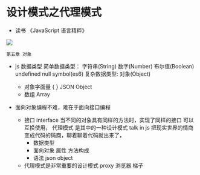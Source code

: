 # 设计模式之代理模式

- 读书 《JavaScript 语言精粹》
    
![](https://img13.360buyimg.com/n1/s200x200_g13/M02/04/0E/rBEhVFHbZw0IAAAAAALFxgN_LSsAAA3fgLESAwAAsXe559.jpg)
    
    第五章 对象
    
- js 数据类型
    简单数据类型：
        字符串(String)  数字(Number)  布尔值(Boolean)  undefined  null  symbol(es6)
    复杂数据类型: 对象(Object)
    - 对象字面量 { } JSON Object
    - 数组 Array 

- 面向对象编程不难，难在于面向接口编程
    - 接口 interface
        当不同的对象具有同样的方法时，实现了同样的接口
        可以互换使用，
        代理模式 是其中的一种设计模式
        talk in js  把现实世界的情商变成代码的码商，聊着聊着代码就出来了，
        - 数据类型 
        - 面向对象    属性  方法构成
        - 语法  json object
    - 代理模式是非常重要的设计模式 proxy
        浏览器
        梯子